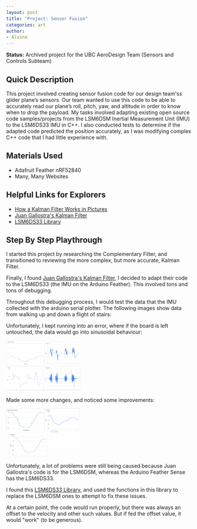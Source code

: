 ```yaml
---
layout: post
title: "Project: Sensor Fusion"
categories: art
author:
- Alvina
---
```


<b>Status:</b> Archived project for the UBC AeroDesign Team (Sensors and Controls Subteam)

## Quick Description
This project involved creating sensor fusion code for our design team'ss glider plane’s sensors. Our team wanted to use this code to be able to accurately read our plane’s roll, pitch, yaw, and altitude in order to know when to drop the payload. My tasks involved adapting existing open source code samples/projects from the LSM6DSM Inertial Measurement Unit (IMU) to the LSM6DS33 IMU in C++. I also conducted tests to determine if the adapted code predicted the position accurately, as I was modifying complex C++ code that I had little experience with.

## Materials Used

- Adafruit Feather nRF52840 
- Many, Many Websites

## Helpful Links for Explorers
- [How a Kalman Filter Works in Pictures](https://www.bzarg.com/p/how-a-kalman-filter-works-in-pictures/)
- [Juan Gallostra's Kalman Filter](https://github.com/juangallostra/AltitudeEstimation?utm_source=platformio&utm_medium=piohome)
- [LSM6DS33 Library](https://os.mbed.com/users/bclaus/code/LSM6DS33/file/4e7d663e26bd/LSM6DS33.h/)



## Step By Step Playthrough

I started this project by researching the Complementary Filter, and transitioned to reviewing the more complex, but more accurate, Kalman Filter. 

Finally, I found [Juan Gallostra's Kalman Filter](https://github.com/juangallostra/AltitudeEstimation?utm_source=platformio&utm_medium=piohome), I decided to adapt their code to the LSM6DS33 (the IMU on the Arduino Feather). This involved tons and tons of debugging. 

Throughout this debugging process, I would test the data that the IMU collected with the arduino serial plotter. The following images show data from walking up and down a flight of stairs:


Unfortunately, I kept running into an error, where if the board is left untouched, the data would go into sinusoidal behaviour:

<img src="/assets/images/Sensor_Fusion_Testing.png" style="width:40%">


Made some more changes, and noticed some improvements:

<img src="/assets/images/Sensor_Fusion_LSM6DSM.png" style="width:40%">

Unfortunately, a lot of problems were still being caused because Juan Gallostra's code is for the LSM6DSM, whereas the Arduino Feather Sense has the LSM6DS33.

I found this [LSM6DS33 Library](https://os.mbed.com/users/bclaus/code/LSM6DS33/file/4e7d663e26bd/LSM6DS33.h/), and used the functions in this library to replace the LSM6DSM ones to attempt to fix these issues.

At a certain point, the code would run properly, but there was always an offset to the velocity and other such values. But if fed the offset value, it would "work" (to be generous). 
